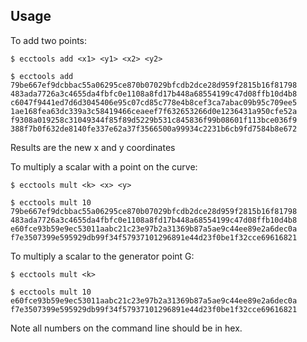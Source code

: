 ## Usage

To add two points:

    $ ecctools add <x1> <y1> <x2> <y2>

    $ ecctools add 79be667ef9dcbbac55a06295ce870b07029bfcdb2dce28d959f2815b16f81798 483ada7726a3c4655da4fbfc0e1108a8fd17b448a68554199c47d08ffb10d4b8 c6047f9441ed7d6d3045406e95c07cd85c778e4b8cef3ca7abac09b95c709ee5 1ae168fea63dc339a3c58419466ceaeef7f632653266d0e1236431a950cfe52a
    f9308a019258c31049344f85f89d5229b531c845836f99b08601f113bce036f9 388f7b0f632de8140fe337e62a37f3566500a99934c2231b6cb9fd7584b8e672

Results are the new x and y coordinates

To multiply a scalar with a point on the curve:

    $ ecctools mult <k> <x> <y>

    $ ecctools mult 10 79be667ef9dcbbac55a06295ce870b07029bfcdb2dce28d959f2815b16f81798 483ada7726a3c4655da4fbfc0e1108a8fd17b448a68554199c47d08ffb10d4b8
    e60fce93b59e9ec53011aabc21c23e97b2a31369b87a5ae9c44ee89e2a6dec0a f7e3507399e595929db99f34f57937101296891e44d23f0be1f32cce69616821

To multiply a scalar to the generator point G:

    $ ecctools mult <k>

    $ ecctools mult 10
    e60fce93b59e9ec53011aabc21c23e97b2a31369b87a5ae9c44ee89e2a6dec0a f7e3507399e595929db99f34f57937101296891e44d23f0be1f32cce69616821


Note all numbers on the command line should be in hex.